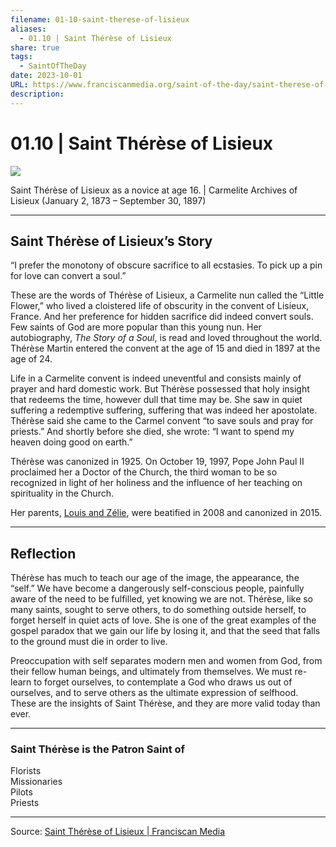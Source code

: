 ```yaml
---
filename: 01-10-saint-therese-of-lisieux
aliases:
  - 01.10 | Saint Thérèse of Lisieux
share: true
tags:
  - SaintOfTheDay
date: 2023-10-01
URL: https://www.franciscanmedia.org/saint-of-the-day/saint-therese-of-lisieux/
description: 
---
```


# 01.10 | Saint Thérèse of Lisieux

![](https://i.imgur.com/4NZSg1M.png)


Saint Thérèse of Lisieux as a novice at age 16. | Carmelite Archives of Lisieux
(January 2, 1873 – September 30, 1897)

---

## Saint Thérèse of Lisieux’s Story

“I prefer the monotony of obscure sacrifice to all ecstasies. To pick up a pin for love can convert a soul.”

These are the words of Thérèse of Lisieux, a Carmelite nun called the “Little Flower,” who lived a cloistered life of obscurity in the convent of Lisieux, France. And her preference for hidden sacrifice did indeed convert souls. Few saints of God are more popular than this young nun. Her autobiography, *The Story of a Soul*, is read and loved throughout the world. Thérèse Martin entered the convent at the age of 15 and died in 1897 at the age of 24.

Life in a Carmelite convent is indeed uneventful and consists mainly of prayer and hard domestic work. But Thérèse possessed that holy insight that redeems the time, however dull that time may be. She saw in quiet suffering a redemptive suffering, suffering that was indeed her apostolate. Thérèse said she came to the Carmel convent “to save souls and pray for priests.” And shortly before she died, she wrote: “I want to spend my heaven doing good on earth.”

Thérèse was canonized in 1925. On October 19, 1997, Pope John Paul II proclaimed her a Doctor of the Church, the third woman to be so recognized in light of her holiness and the influence of her teaching on spirituality in the Church.

Her parents, [Louis and Zélie](https://www.franciscanmedia.org/saint-of-the-day/saints-louis-martin-and-zelie-guerin), were beatified in 2008 and canonized in 2015.

---

## Reflection

Thérèse has much to teach our age of the image, the appearance, the “self.” We have become a dangerously self-conscious people, painfully aware of the need to be fulfilled, yet knowing we are not. Thérèse, like so many saints, sought to serve others, to do something outside herself, to forget herself in quiet acts of love. She is one of the great examples of the gospel paradox that we gain our life by losing it, and that the seed that falls to the ground must die in order to live.

Preoccupation with self separates modern men and women from God, from their fellow human beings, and ultimately from themselves. We must re-learn to forget ourselves, to contemplate a God who draws us out of ourselves, and to serve others as the ultimate expression of selfhood. These are the insights of Saint Thérèse, and they are more valid today than ever.

---

### Saint Thérèse is the Patron Saint of

Florists  
Missionaries  
Pilots  
Priests

---


Source: [Saint Thérèse of Lisieux | Franciscan Media](https://www.franciscanmedia.org/saint-of-the-day/saint-therese-of-lisieux/)